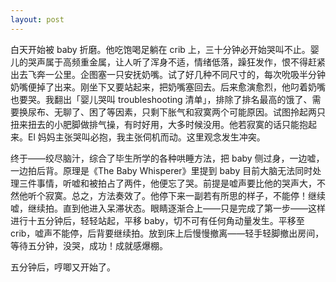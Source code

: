 ```yaml
---
layout: post
---
```


白天开始被 baby 折磨。他吃饱喝足躺在 crib 上，三十分钟必开始哭叫不止。婴儿的哭声属于高频重金属，让人听了浑身不适，情绪低落，躁狂发作，恨不得赶紧出去飞奔一公里。企图塞一只安抚奶嘴。试了好几种不同尺寸的，每次吮吸半分钟奶嘴便掉了出来。刚坐下又要站起来，把奶嘴塞回去。后来愈演愈烈，他叼着奶嘴也要哭。我翻出「婴儿哭叫 troubleshooting 清单」，排除了排名最高的饿了、需要换尿布、无聊了、困了等因素，只剩下胀气和寂寞两个可能原因。试图拎起两只扭来扭去的小肥脚做排气操，有时好用，大多时候没用。他若寂寞的话只能抱起来。El 妈妈主张哭叫必抱，我主张伺机而动。这里观念发生冲突。

终于——绞尽脑汁，综合了毕生所学的各种哄睡方法，把 baby 侧过身，一边嘘，一边拍后背。原理是《The Baby Whisperer》里提到 baby 目前大脑无法同时处理三件事情，听嘘和被拍占了两件，他便忘了哭。前提是嘘声要比他的哭声大，不然他听个寂寞。总之，方法奏效了。他停下来一副若有所思的样子，不能停！继续嘘，继续拍。直到他进入呆滞状态。眼睛逐渐合上——只是完成了第一步——这样进行十五分钟后，轻轻站起，平移 baby，切不可有任何角动量发生。平移至 crib，嘘声不能停，后背要继续拍。放到床上后慢慢撤离——轻手轻脚撤出房间，等待五分钟，没哭，成功！成就感爆棚。

五分钟后，哼唧又开始了。